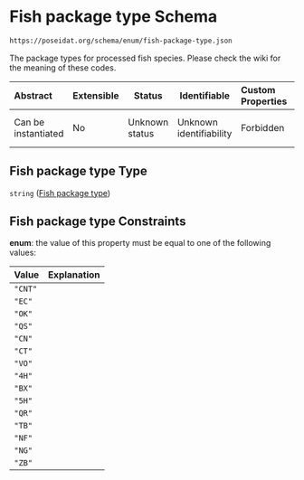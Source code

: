# Fish package type Schema

```txt
https://poseidat.org/schema/enum/fish-package-type.json
```

The package types for processed fish species. Please check the wiki for the meaning of these codes.


| Abstract            | Extensible | Status         | Identifiable            | Custom Properties | Additional Properties | Access Restrictions | Defined In                                                                           |
| :------------------ | ---------- | -------------- | ----------------------- | :---------------- | --------------------- | ------------------- | ------------------------------------------------------------------------------------ |
| Can be instantiated | No         | Unknown status | Unknown identifiability | Forbidden         | Allowed               | none                | [fish-package-type.json](schemas/enum/fish-package-type.json "open original schema") |

## Fish package type Type

`string` ([Fish package type](fish-package-type.md))

## Fish package type Constraints

**enum**: the value of this property must be equal to one of the following values:

| Value   | Explanation |
| :------ | ----------- |
| `"CNT"` |             |
| `"EC"`  |             |
| `"OK"`  |             |
| `"QS"`  |             |
| `"CN"`  |             |
| `"CT"`  |             |
| `"VO"`  |             |
| `"4H"`  |             |
| `"BX"`  |             |
| `"5H"`  |             |
| `"QR"`  |             |
| `"TB"`  |             |
| `"NF"`  |             |
| `"NG"`  |             |
| `"ZB"`  |             |
